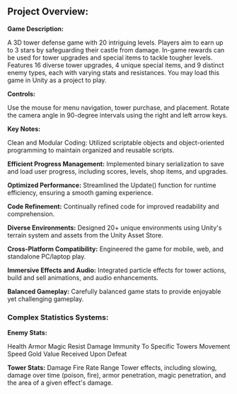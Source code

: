 ## Project Overview: ##

**Game Description:**

A 3D tower defense game with 20 intriguing levels.
Players aim to earn up to 3 stars by safeguarding their castle from damage.
In-game rewards can be used for tower upgrades and special items to tackle tougher levels.
Features 16 diverse tower upgrades, 4 unique special items, and 9 distinct enemy types, each with varying stats and resistances.
You may load this game in Unity as a project to play.

**Controls:**

Use the mouse for menu navigation, tower purchase, and placement.
Rotate the camera angle in 90-degree intervals using the right and left arrow keys.

**Key Notes:**

Clean and Modular Coding:
Utilized scriptable objects and object-oriented programming to maintain organized and reusable scripts.

**Efficient Progress Management:**
Implemented binary serialization to save and load user progress, including scores, levels, shop items, and upgrades.

**Optimized Performance:**
Streamlined the Update() function for runtime efficiency, ensuring a smooth gaming experience.

**Code Refinement:**
Continually refined code for improved readability and comprehension.

**Diverse Environments:**
Designed 20+ unique environments using Unity's terrain system and assets from the Unity Asset Store.

**Cross-Platform Compatibility:**
Engineered the game for mobile, web, and standalone PC/laptop play.

**Immersive Effects and Audio:**
Integrated particle effects for tower actions, build and sell animations, and audio enhancements.

**Balanced Gameplay:**
Carefully balanced game stats to provide enjoyable yet challenging gameplay.

### Complex Statistics Systems:

**Enemy Stats:**

Health
Armor
Magic Resist
Damage
Immunity To Specific Towers
Movement Speed
Gold Value Received Upon Defeat

**Tower Stats:**
Damage
Fire Rate
Range
Tower effects, including slowing, damage over time (poison, fire), armor penetration, magic penetration, and the area of a given effect's damage.
